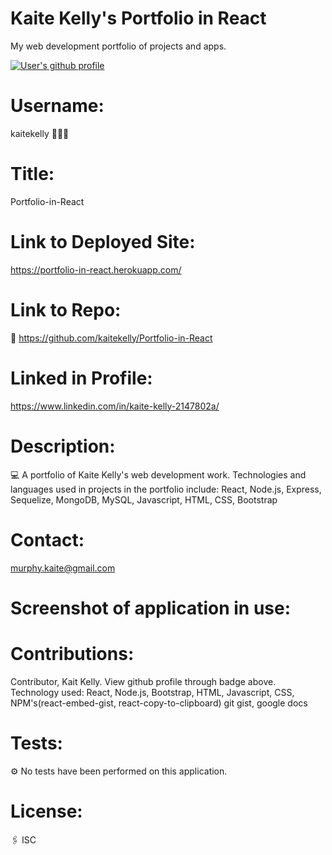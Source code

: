 # Kaite Kelly's Portfolio in React
My web development portfolio of projects and apps.

<a href="https://github.com/kaitekelly"><img src="https://img.shields.io/badge/Github%20page-kaitekelly-1abc9c.svg" alt="User's github profile"></a>

# Username: 
kaitekelly 👩🏻‍💻

# Title:
Portfolio-in-React

# Link to Deployed Site:
https://portfolio-in-react.herokuapp.com/


# Link to Repo:
🚀 https://github.com/kaitekelly/Portfolio-in-React

# Linked in Profile:
https://www.linkedin.com/in/kaite-kelly-2147802a/

# Description:
💻 A portfolio of Kaite Kelly's web development work. Technologies and languages used in projects in the portfolio include: React, Node.js, Express, Sequelize, MongoDB, MySQL, 
Javascript, HTML, CSS, Bootstrap

# Contact:
murphy.kaite@gmail.com


# Screenshot of application in use:


# Contributions: 
Contributor, Kait Kelly. View github profile through badge above. 
Technology used: React, Node.js, Bootstrap, HTML, Javascript, CSS, NPM's(react-embed-gist, react-copy-to-clipboard) git gist, google docs

# Tests: 
⚙️ No tests have been performed on this application. 

# License: 
🖇 ISC



